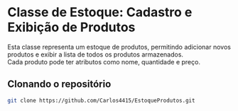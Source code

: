 # Classe de Estoque: Cadastro e Exibição de Produtos

Esta classe representa um estoque de produtos, permitindo adicionar novos produtos e exibir a lista de todos os produtos armazenados.  
Cada produto pode ter atributos como nome, quantidade e preço.

## Clonando o repositório

```bash
git clone https://github.com/Carlos4415/EstoqueProdutos.git